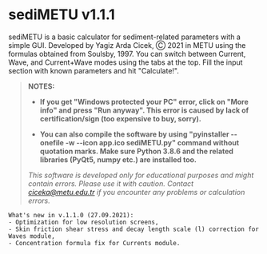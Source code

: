 # sediMETU v1.1.1
sediMETU is a basic calculator for sediment-related parameters with a simple GUI.
Developed by Yagiz Arda Cicek, Ⓒ 2021 in METU using the formulas obtained from Soulsby, 1997.
You can switch between Current, Wave, and Current+Wave modes using the tabs at the top. Fill the input section with known parameters and hit "Calculate!".

> **NOTES:**
> 
> - **If you get "Windows protected your PC" error, click on "More info" and press "Run anyway". This error is caused by lack of certification/sign (too expensive to buy, sorry).**
> 
> - **You can also compile the software by using "pyinstaller --onefile -w --icon app.ico sediMETU.py" command without quotation marks. Make sure Python 3.8.6 and the related libraries (PyQt5, numpy etc.) are installed too.**
> 
> 
> _This software is developed only for educational purposes and might contain errors. Please use it with caution.
> Contact ciceka@metu.edu.tr if you encounter any problems or calculation errors._

```
What's new in v.1.1.0 (27.09.2021):
- Optimization for low resolution screens,
- Skin friction shear stress and decay length scale (l) correction for Waves module,
- Concentration formula fix for Currents module.
```
